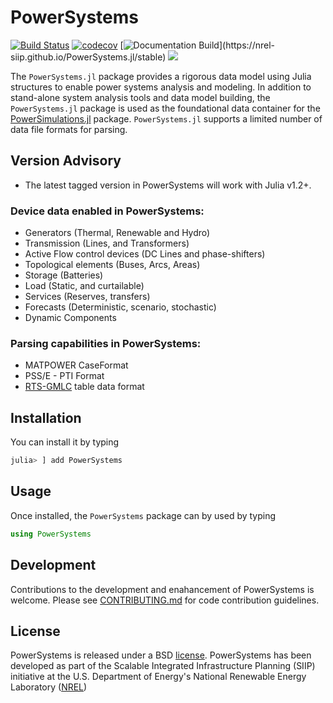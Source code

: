 # PowerSystems

[![Build Status](https://travis-ci.com/NREL-SIIP/PowerSystems.jl.svg?branch=master)](https://travis-ci.com/NREL-SIIP/PowerSystems.jl)
[![codecov](https://codecov.io/gh/NREL-SIIP/PowerSystems.jl/branch/master/graph/badge.svg)](https://codecov.io/gh/NREL-SIIP/PowerSystems.jl)
[![Documentation Build](https://github.com/NREL-SIIP/PowerSystems.jl/workflows/Documentation/badge.svg?)](https://nrel-siip.github.io/PowerSystems.jl/stable)
[<img src="https://img.shields.io/badge/slack-@SIIP/PSY-blue.svg?logo=slack">](https://join.slack.com/t/nrel-siip/shared_invite/zt-glam9vdu-o8A9TwZTZqqNTKHa7q3BpQ)

The `PowerSystems.jl` package provides a rigorous data model using Julia structures to enable power systems analysis and modeling. In addition to stand-alone system analysis tools and data model building, the `PowerSystems.jl` package is used as the foundational data container for the [PowerSimulations.jl](https://github.com/NREL/PowerSimulations.jl) package. `PowerSystems.jl` supports a limited number of data file formats for parsing.

## Version Advisory

- The latest tagged version in PowerSystems will work with Julia v1.2+.

### Device data enabled in PowerSystems:
 - Generators (Thermal, Renewable and Hydro)
 - Transmission (Lines, and Transformers)
 - Active Flow control devices (DC Lines and phase-shifters)
 - Topological elements (Buses, Arcs, Areas)
 - Storage (Batteries)
 - Load (Static, and curtailable)
 - Services (Reserves, transfers)
 - Forecasts (Deterministic, scenario, stochastic)
 - Dynamic Components

### Parsing capabilities in PowerSystems:
 - MATPOWER CaseFormat
 - PSS/E - PTI Format
 - [RTS-GMLC](https://github.com/GridMod/RTS-GMLC/tree/master/RTS_Data/SourceData) table data format

## Installation

You can install it by typing

```julia
julia> ] add PowerSystems
```

## Usage

Once installed, the `PowerSystems` package can by used by typing

```julia
using PowerSystems
```


## Development

Contributions to the development and enahancement of PowerSystems is welcome. Please see [CONTRIBUTING.md](https://github.com/NREL/PowerSystems.jl/blob/master/CONTRIBUTING.md) for code contribution guidelines.

## License

PowerSystems is released under a BSD [license](https://github.com/NREL/PowerSystems.jl/blob/master/LICENSE). PowerSystems has been developed as part of the Scalable Integrated Infrastructure Planning (SIIP)
initiative at the U.S. Department of Energy's National Renewable Energy Laboratory ([NREL](https://www.nrel.gov/))
